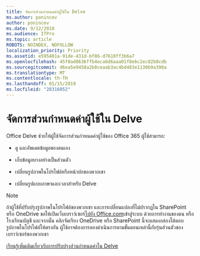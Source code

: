 ```yaml
---
title: จัดการส่วนกำหนดค่าผู้ใช้ใน Delve
ms.author: ponincev
author: ponincev
ms.date: 9/12/2018
ms.audience: ITPro
ms.topic: article
ROBOTS: NOINDEX, NOFOLLOW
localization_priority: Priority
ms.assetid: e595481a-91de-431d-bf86-d7610ff3b6a7
ms.openlocfilehash: 45f0ad0636ffb4eca6d6aaa01f8ebc2ec82b0cdb
ms.sourcegitcommit: d6ea5e9458a2b8ceaab3ac4bd483e1130b9a398a
ms.translationtype: MT
ms.contentlocale: th-TH
ms.lasthandoff: 01/15/2019
ms.locfileid: "28316052"
---
```

# <a name="manage-user-profiles-in-delve"></a>จัดการส่วนกำหนดค่าผู้ใช้ใน Delve

Office Delve ช่วยให้ผู้ใช้จัดการส่วนกำหนดค่าผู้ใช้ของ Office 365 ผู้ใช้สามารถ:
  
- ดู และอัพเดตข้อมูลของตนเอง
    
- เก็บข้อมูลบางอย่างเป็นส่วนตัว
    
- เปลี่ยนรูปภาพในโปรไฟล์หรือหน้าปกของพวกเขา
    
- เปลี่ยนรูปแบบภาษาและเวลาสำหรับ Delve
    
> [!NOTE]
> ถ้าผู้ใช้ที่ปรับปรุงรูปภาพในโปรไฟล์ของพวกเขา และการเปลี่ยนแปลงที่ไม่ปรากฏใน SharePoint หรือ OneDrive ขอให้เปิดเว็บเบราว์เซอร์[ไปยัง Office.com](https://www.office.com)เข้าสู่ระบบ ด้วยการทำงานของตน หรือโรงเรียนบัญชี และจากนั้น คลิกจัดเรียง OneDrive หรือ SharePoint นี้จะแสดงกล่องโต้ตอบรูปภาพในโปรไฟล์ให้ตรงกัน ผู้ใช้อาจต้องการลองดำเนินการตามขั้นตอนเหล่านี้กับรุ่นส่วนตัวของเบราว์เซอร์ของพวกเขา 
  
[เรียนรู้เพิ่มเติมเกี่ยวกับการปรับปรุงส่วนกำหนดค่าใน Delve](https://go.microsoft.com/fwlink/?linkid=735070)
  

